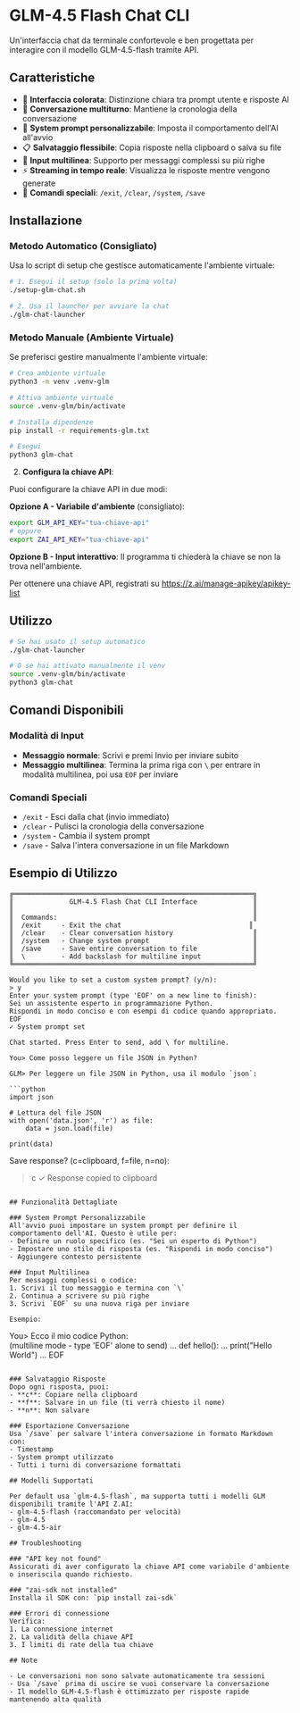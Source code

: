 # GLM-4.5 Flash Chat CLI

Un'interfaccia chat da terminale confortevole e ben progettata per interagire con il modello GLM-4.5-flash tramite API.

## Caratteristiche

- 🎨 **Interfaccia colorata**: Distinzione chiara tra prompt utente e risposte AI
- 💬 **Conversazione multiturno**: Mantiene la cronologia della conversazione
- 🎯 **System prompt personalizzabile**: Imposta il comportamento dell'AI all'avvio
- 📋 **Salvataggio flessibile**: Copia risposte nella clipboard o salva su file
- 📝 **Input multilinea**: Supporto per messaggi complessi su più righe
- ⚡ **Streaming in tempo reale**: Visualizza le risposte mentre vengono generate
- 🔧 **Comandi speciali**: `/exit`, `/clear`, `/system`, `/save`

## Installazione

### Metodo Automatico (Consigliato)

Usa lo script di setup che gestisce automaticamente l'ambiente virtuale:

```bash
# 1. Esegui il setup (solo la prima volta)
./setup-glm-chat.sh

# 2. Usa il launcher per avviare la chat
./glm-chat-launcher
```

### Metodo Manuale (Ambiente Virtuale)

Se preferisci gestire manualmente l'ambiente virtuale:

```bash
# Crea ambiente virtuale
python3 -m venv .venv-glm

# Attiva ambiente virtuale
source .venv-glm/bin/activate

# Installa dipendenze
pip install -r requirements-glm.txt

# Esegui
python3 glm-chat
```

2. **Configura la chiave API**:

Puoi configurare la chiave API in due modi:

**Opzione A - Variabile d'ambiente** (consigliato):
```bash
export GLM_API_KEY="tua-chiave-api"
# oppure
export ZAI_API_KEY="tua-chiave-api"
```

**Opzione B - Input interattivo**: Il programma ti chiederà la chiave se non la trova nell'ambiente.

Per ottenere una chiave API, registrati su https://z.ai/manage-apikey/apikey-list

## Utilizzo

```bash
# Se hai usato il setup automatico
./glm-chat-launcher

# O se hai attivato manualmente il venv
source .venv-glm/bin/activate
python3 glm-chat
```

## Comandi Disponibili

### Modalità di Input

- **Messaggio normale**: Scrivi e premi Invio per inviare subito
- **Messaggio multilinea**: Termina la prima riga con `\` per entrare in modalità multilinea, poi usa `EOF` per inviare

### Comandi Speciali

- `/exit` - Esci dalla chat (invio immediato)
- `/clear` - Pulisci la cronologia della conversazione
- `/system` - Cambia il system prompt
- `/save` - Salva l'intera conversazione in un file Markdown

## Esempio di Utilizzo

```
╔════════════════════════════════════════════════════════════╗
║              GLM-4.5 Flash Chat CLI Interface              ║
║                                                            ║
║  Commands:                                                 ║
║  /exit     - Exit the chat                                ║
║  /clear    - Clear conversation history                    ║
║  /system   - Change system prompt                          ║
║  /save     - Save entire conversation to file              ║
║  \         - Add backslash for multiline input             ║
╚════════════════════════════════════════════════════════════╝

Would you like to set a custom system prompt? (y/n):
> y
Enter your system prompt (type 'EOF' on a new line to finish):
Sei un assistente esperto in programmazione Python. 
Rispondi in modo conciso e con esempi di codice quando appropriato.
EOF
✓ System prompt set

Chat started. Press Enter to send, add \ for multiline.

You> Come posso leggere un file JSON in Python?

GLM> Per leggere un file JSON in Python, usa il modulo `json`:

```python
import json

# Lettura del file JSON
with open('data.json', 'r') as file:
    data = json.load(file)

print(data)
```

Save response? (c=clipboard, f=file, n=no):
> c
✓ Response copied to clipboard
```

## Funzionalità Dettagliate

### System Prompt Personalizzabile
All'avvio puoi impostare un system prompt per definire il comportamento dell'AI. Questo è utile per:
- Definire un ruolo specifico (es. "Sei un esperto di Python")
- Impostare uno stile di risposta (es. "Rispondi in modo conciso")
- Aggiungere contesto persistente

### Input Multilinea
Per messaggi complessi o codice:
1. Scrivi il tuo messaggio e termina con `\`
2. Continua a scrivere su più righe
3. Scrivi `EOF` su una nuova riga per inviare

Esempio:
```
You> Ecco il mio codice Python:\
(multiline mode - type 'EOF' alone to send)
... def hello():
...     print("Hello World")
... EOF
```

### Salvataggio Risposte
Dopo ogni risposta, puoi:
- **c**: Copiare nella clipboard
- **f**: Salvare in un file (ti verrà chiesto il nome)
- **n**: Non salvare

### Esportazione Conversazione
Usa `/save` per salvare l'intera conversazione in formato Markdown con:
- Timestamp
- System prompt utilizzato
- Tutti i turni di conversazione formattati

## Modelli Supportati

Per default usa `glm-4.5-flash`, ma supporta tutti i modelli GLM disponibili tramite l'API Z.AI:
- glm-4.5-flash (raccomandato per velocità)
- glm-4.5
- glm-4.5-air

## Troubleshooting

### "API key not found"
Assicurati di aver configurato la chiave API come variabile d'ambiente o inseriscila quando richiesto.

### "zai-sdk not installed"
Installa il SDK con: `pip install zai-sdk`

### Errori di connessione
Verifica:
1. La connessione internet
2. La validità della chiave API
3. I limiti di rate della tua chiave

## Note

- Le conversazioni non sono salvate automaticamente tra sessioni
- Usa `/save` prima di uscire se vuoi conservare la conversazione
- Il modello GLM-4.5-flash è ottimizzato per risposte rapide mantenendo alta qualità